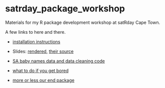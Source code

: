 # satrday_package_workshop

Materials for my R package development workshop at satRday Cape Town.

A few links to here and there.

* [installation instructions](http://capetown2018.satrdays.org/instructions-maelle.html)

* Slides: [rendered](http://www.masalmon.eu/satrday_package_workshop/slides), [their source](slides.Rmd)

* [SA baby names data and data cleaning code](https://github.com/maelle/za_babynames)

* [what to do if you get bored](https://github.com/maelle/satrday_package_workshop/issues/3)

* [more or less our end package](https://github.com/maelle/someone)